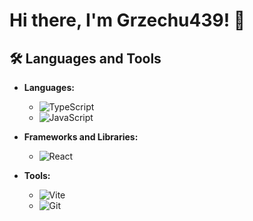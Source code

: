 # Hi there, I'm Grzechu439! 👋


## 🛠️ Languages and Tools

- **Languages:** 
  - ![TypeScript](https://img.shields.io/badge/TypeScript-3178C6?style=for-the-badge&logo=typescript&logoColor=white)
  - ![JavaScript](https://img.shields.io/badge/JavaScript-F7DF1E?style=for-the-badge&logo=javascript&logoColor=black)
  

- **Frameworks and Libraries:**
  - ![React](https://img.shields.io/badge/React-61DAFB?style=for-the-badge&logo=react&logoColor=black)

- **Tools:**
  - ![Vite](https://img.shields.io/badge/Vite-646CFF?style=for-the-badge&logo=vite&logoColor=white)
  - ![Git](https://img.shields.io/badge/Git-F05032?style=for-the-badge&logo=git&logoColor=white)

